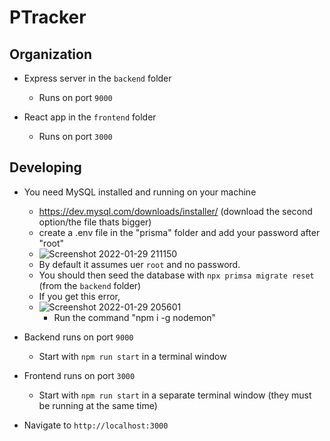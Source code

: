 # PTracker

## Organization
- Express server in the `backend` folder
  - Runs on port `9000`

- React app in the `frontend` folder
  - Runs on port `3000`

## Developing

- You need MySQL installed and running on your machine
  -  https://dev.mysql.com/downloads/installer/ (download the second option/the file thats bigger)
  -  create a .env file in the "prisma" folder and add your password after "root"
  -  ![Screenshot 2022-01-29 211150](https://user-images.githubusercontent.com/77702776/151687551-8560152e-aedc-4d8e-a3dc-5c9becf17037.png)
    -  By default it assumes uer `root` and no password.
  - You should then seed the database with `npx primsa migrate reset` (from the `backend` folder)
  - If you get this error,
  - ![Screenshot 2022-01-29 205601](https://user-images.githubusercontent.com/77702776/151687597-c5bf1803-fbcc-4e61-805c-b656d8feb375.png)
    - Run the command "npm i -g nodemon"  

- Backend runs on port `9000`
  - Start with `npm run start` in a terminal window

- Frontend runs on port `3000`
  - Start with `npm run start` in a separate terminal window (they must be running at the same time)

- Navigate to `http://localhost:3000`
